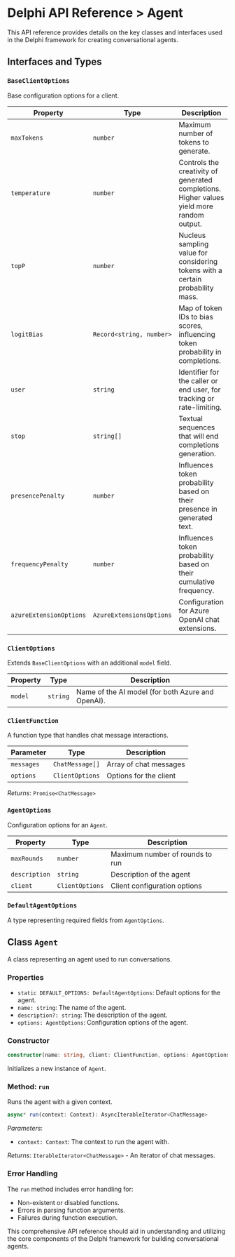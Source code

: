 # Delphi API Reference > Agent

This API reference provides details on the key classes and interfaces used in
the Delphi framework for creating conversational agents.

## Interfaces and Types

### `BaseClientOptions`

Base configuration options for a client.

| Property                | Type                     | Description                                                                               |
| ----------------------- | ------------------------ | ----------------------------------------------------------------------------------------- |
| `maxTokens`             | `number`                 | Maximum number of tokens to generate.                                                     |
| `temperature`           | `number`                 | Controls the creativity of generated completions. Higher values yield more random output. |
| `topP`                  | `number`                 | Nucleus sampling value for considering tokens with a certain probability mass.            |
| `logitBias`             | `Record<string, number>` | Map of token IDs to bias scores, influencing token probability in completions.            |
| `user`                  | `string`                 | Identifier for the caller or end user, for tracking or rate-limiting.                     |
| `stop`                  | `string[]`               | Textual sequences that will end completions generation.                                   |
| `presencePenalty`       | `number`                 | Influences token probability based on their presence in generated text.                   |
| `frequencyPenalty`      | `number`                 | Influences token probability based on their cumulative frequency.                         |
| `azureExtensionOptions` | `AzureExtensionsOptions` | Configuration for Azure OpenAI chat extensions.                                           |

### `ClientOptions`

Extends `BaseClientOptions` with an additional `model` field.

| Property | Type     | Description                                       |
| -------- | -------- | ------------------------------------------------- |
| `model`  | `string` | Name of the AI model (for both Azure and OpenAI). |

### `ClientFunction`

A function type that handles chat message interactions.

| Parameter  | Type            | Description            |
| ---------- | --------------- | ---------------------- |
| `messages` | `ChatMessage[]` | Array of chat messages |
| `options`  | `ClientOptions` | Options for the client |

_Returns_: `Promise<ChatMessage>`

### `AgentOptions`

Configuration options for an `Agent`.

| Property      | Type            | Description                     |
| ------------- | --------------- | ------------------------------- |
| `maxRounds`   | `number`        | Maximum number of rounds to run |
| `description` | `string`        | Description of the agent        |
| `client`      | `ClientOptions` | Client configuration options    |

### `DefaultAgentOptions`

A type representing required fields from `AgentOptions`.

## Class `Agent`

A class representing an agent used to run conversations.

### Properties

- `static DEFAULT_OPTIONS: DefaultAgentOptions`: Default options for the agent.
- `name: string`: The name of the agent.
- `description?: string`: The description of the agent.
- `options: AgentOptions`: Configuration options of the agent.

### Constructor

```typescript
constructor(name: string, client: ClientFunction, options: AgentOptions)
```

Initializes a new instance of `Agent`.

### Method: `run`

Runs the agent with a given context.

```typescript
async* run(context: Context): AsyncIterableIterator<ChatMessage>
```

_Parameters_:

- `context: Context`: The context to run the agent with.

_Returns_: `IterableIterator<ChatMessage>` - An iterator of chat messages.

### Error Handling

The `run` method includes error handling for:

- Non-existent or disabled functions.
- Errors in parsing function arguments.
- Failures during function execution.

This comprehensive API reference should aid in understanding and utilizing the
core components of the Delphi framework for building conversational agents.
